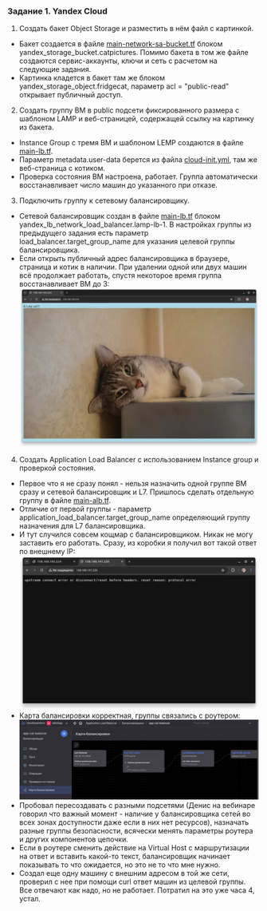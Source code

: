 ### Задание 1. Yandex Cloud  
1. Создать бакет Object Storage и разместить в нём файл с картинкой.  
- Бакет создается в файле [main-network-sa-bucket.tf](terraform/main-network-sa-bucket.tf) блоком yandex_storage_bucket.catpictures. Помимо бакета в том же файле создаются сервис-аккаунты, ключи и сеть с расчетом на следующие задания.  
- Картинка кладется в бакет там же блоком yandex_storage_object.fridgecat, параметр acl = "public-read" открывает публичный доступ.  
2. Создать группу ВМ в public подсети фиксированного размера с шаблоном LAMP и веб-страницей, содержащей ссылку на картинку из бакета.  
- Instance Group с тремя ВМ и шаблоном LEMP создаются в файле [main-lb.tf](terraform/main-lb.tf).  
- Параметр metadata.user-data берется из файла [cloud-init.yml](terraform/cloud-init.yml), там же веб-страница с котиком.  
- Проверка состояния ВМ настроена, работает. Группа автоматически восстанавливает число машин до указанного при отказе.  
3. Подключить группу к сетевому балансировщику.  
- Сетевой балансировщик создан в файле [main-lb.tf](terraform/main-lb.tf) блоком yandex_lb_network_load_balancer.lamp-lb-1. В настройках группы из предыдущего задания есть параметр load_balancer.target_group_name для указания целевой группы балансировщика.  
- Если открыть публичный адрес балансировщика в браузере, страница и котик в наличии. При удалении одной или двух машин всё продолжает работать, спустя некоторое время группа восстанавливает ВМ до 3:  
![cat balanced](img/clopro2_01.png)  
4. Создать Application Load Balancer с использованием Instance group и проверкой состояния.  
- Первое что я не сразу понял - нельзя назначить одной группе ВМ сразу и сетевой балансировщик и L7. Пришлось сделать отдельную группу в файле [main-alb.tf](terraform/main-alb.tf).  
- Отличие от первой группы - параметр application_load_balancer.target_group_name определяющий группу назначения для L7 балансировщика.  
- И тут случился совсем кощмар с балансировщиком. Никак не могу заставить его работать. Сразу, из коробки я получил вот такой ответ по внешнему IP:  
![L7 error](img/clopro2_02.png)  
- Карта балансировки корректная, группы связались с роутером:  
![balancer map](img/clopro2_03.png)  
- Пробовал пересоздавать с разными подсетями (Денис на вебинаре говорил что важный момент - наличие у балансировщика сетей во всех зонах доступности даже если в них нет ресурсов), назначать разные группы безопасности, всячески менять параметры роутера и других компонентов цепочки.  
- Если в роутере сменить действие на Virtual Host с маршрутизации на ответ и вставить какой-то текст, балансировщик начинает показывать то что ожидается, но это не то что мне нужно.  
- Создал еще одну машину с внешним адресом в той же сети, проверил с нее при помощи curl ответ машин из целевой группы. Все отвечают как надо, но не работает. Потратил на это уже часа 4, устал.
